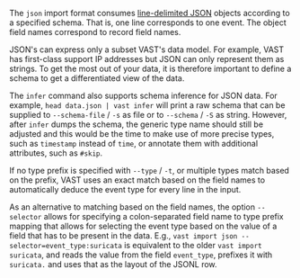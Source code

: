 The `json` import format consumes [line-delimited
JSON](https://en.wikipedia.org/wiki/JSON_streaming#Line-delimited_JSON) objects
according to a specified schema. That is, one line corresponds to one event.
The object field names correspond to record field names.

JSON's can express only a subset VAST's data model. For example, VAST has
first-class support IP addresses but JSON can only represent them as strings.
To get the most out of your data, it is therefore important to define a schema
to get a differentiated view of the data.

The `infer` command also supports schema inference for JSON data. For example,
`head data.json | vast infer` will print a raw schema that can be supplied to
`--schema-file` / `-s` as file or to `--schema` / `-S` as string. However, after
`infer` dumps the schema, the generic type name should still be adjusted and
this would be the time to make use of more precise types, such as `timestamp`
instead of `time`, or annotate them with additional attributes, such as `#skip`.

If no type prefix is specified with `--type` / `-t`, or multiple types match
based on the prefix, VAST uses an exact match based on the field names to
automatically deduce the event type for every line in the input.

As an alternative to matching based on the field names, the option `--selector`
allows for specifying a colon-separated field name to type prefix mapping that
allows for selecting the event type based on the value of a field that has to
be present in the data. E.g., `vast import json --selector=event_type:suricata`
is equivalent to the older `vast import suricata`, and reads the value from the
field `event_type`, prefixes it with `suricata.` and uses that as the layout of
the JSONL row.
